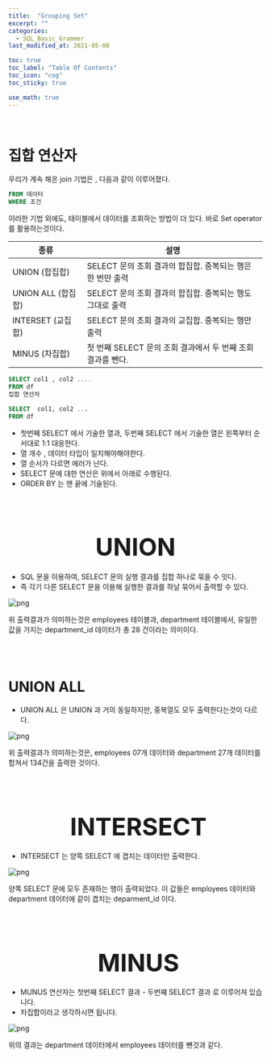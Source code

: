```yaml
---
title:  "Grouping Set"
excerpt: ""
categories:
  - SQL_Basic_Grammer
last_modified_at: 2021-05-08

toc: true
toc_label: "Table Of Contents"
toc_icon: "cog"
toc_sticky: true

use_math: true
---
```


<br>

# 집합 연산자

우리가 계속 해온 join 기법은 , 다음과 같이 이루어졌다. 

```sql
FROM 데이터
WHERE 조건
```

이러한 기법 외에도, 테이블에서 데이터를 조회하는 방법이 더 있다. 바로 Set operator 를 활용하는것이다.

| 종류               | 설명                                                        |
| ------------------ | ----------------------------------------------------------- |
| UNION (합집합)     | SELECT 문의 조회 결과의 합집합. 중복되는 행은 한 번만 출력  |
| UNION ALL (합집합) | SELECT 문의 조회 결과의 합집합. 중복되는 행도 그대로 출력   |
| INTERSET (교집합)  | SELECT 문의 조회 결과의 교집합. 중복되는 행만 출력          |
| MINUS (차집합)     | 첫 번째 SELECT 문의 조회 결과에서 두 번째 조회 결과를 뺀다. |

```sql
SELECT col1 , col2 ....
FROM df
집합 연산자

SELECT 	col1, col2 ...
FROM df
```

- 첫번째 SELECT 에서 기술한 열과, 두번째 SELECT 에서 기술한 열은 왼쪽부터 순서대로 1:1 대응한다.
- 열 개수 , 데이터 타입이 일치해야해야한다.
- 열 순서가 다르면 에러가 난다. 
- SELECT 문에 대한 연산은 위에서 아래로 수행된다. 
- ORDER BY 는 맨 끝에 기술된다.

<BR>

<BR>

# <center><font size="15"> UNION </font></center>

- SQL 문을 이용하여, SELECT 문의 실행 결과를 집합 하나로 묶을 수 잇다.
- 즉 각기 다른 SELECT 문을 이용해 실행한 결과를 하날 묶어서 출력할 수 있다.

![png](/assets/images/SQL_Basic/7_1.png)

위 출력결과가 의미하는것은 employees 테이블과, department 테이블에서, 유일한 값을 가지는 department_id 데이터가 총 28 건이라는 의미이다.

<br>

<br>

# UNION ALL

- UNION ALL 은 UNION 과 거의 동일하지만, 중복열도 모두 출력한다는것이 다르다. 

![png](/assets/images/SQL_Basic/7_2.png)

위 출력결과가 의미하는것은, employees 07개 데이터와 department 27개 데이터를 합쳐서 134건을 출력한 것이다.

<br>

<br>

# <center><font size="15"> INTERSECT</font></center>

- INTERSECT 는 양쪽 SELECT 에 겹치는 데이터만 출력한다. 

![png](/assets/images/SQL_Basic/7_3.png)

양쪽 SELECT 문에 모두 존재하는 행이 출력되었다. 이 값들은 employees 데이터와 department 데이터에 같이 겹치는 deparment_id 이다.

<br>

<br>

# <center><font size="15"> MINUS</font></center>

- MUNUS 연산자는 첫번째 SELECT 결과 - 두번쨰 SELECT 결과 로 이루어져 있습니다. 
- 차집합이라고 생각하시면 됩니다. 

![png](/assets/images/SQL_Basic/7_4.png)

위의 결과는 department 데이터에서 employees 데이터를 뺸것과 같다. 